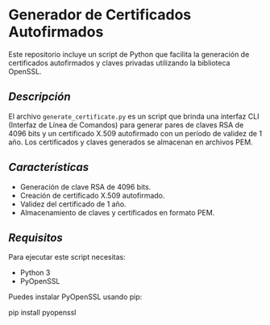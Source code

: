# Generador de Certificados Autofirmados

Este repositorio incluye un script de Python que facilita la generación de certificados autofirmados y claves privadas utilizando la biblioteca OpenSSL.

## *Descripción*

El archivo `generate_certificate.py` es un script que brinda una interfaz CLI (Interfaz de Línea de Comandos) para generar pares de claves RSA de 4096 bits y un certificado X.509 autofirmado con un período de validez de 1 año. Los certificados y claves generados se almacenan en archivos PEM.

## *Características*

* Generación de clave RSA de 4096 bits.
* Creación de certificado X.509 autofirmado.
* Validez del certificado de 1 año.
* Almacenamiento de claves y certificados en formato PEM.

## *Requisitos*

Para ejecutar este script necesitas:

* Python 3
* PyOpenSSL

Puedes instalar PyOpenSSL usando pip:

pip install pyopenssl
